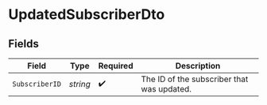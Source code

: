 # UpdatedSubscriberDto


## Fields

| Field                                      | Type                                       | Required                                   | Description                                |
| ------------------------------------------ | ------------------------------------------ | ------------------------------------------ | ------------------------------------------ |
| `SubscriberID`                             | *string*                                   | :heavy_check_mark:                         | The ID of the subscriber that was updated. |